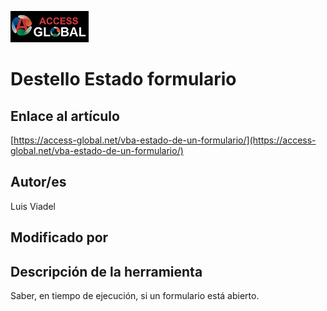 ﻿![Access-global](/blob/main/Images/Logo1.png)
# Destello Estado formulario
## Enlace al artículo
[https://access-global.net/vba-estado-de-un-formulario/](https://access-global.net/vba-estado-de-un-formulario/)
## Autor/es
Luis Viadel
## Modificado por

## Descripción de la herramienta
Saber, en tiempo de ejecución, si un formulario está abierto.


